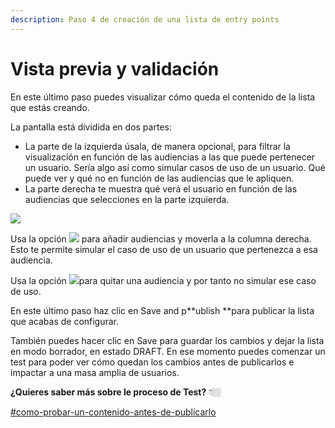 ```yaml
---
description: Paso 4 de creación de una lista de entry points
---
```


# Vista previa y validación

En este último paso puedes visualizar cómo queda el contenido de la lista que estás creando.

La pantalla está dividida en dos partes:

* La parte de la izquierda úsala, de manera opcional, para filtrar la visualización en función de las audiencias a las que puede pertenecer un usuario. Sería algo así como simular casos de uso de un usuario. Qué puede ver y qué no en función de las audiencias que le apliquen.
* La parte derecha te muestra qué verá el usuario en función de las audiencias que selecciones en la parte izquierda.

![](../.gitbook/assets/Paso4\_Preview\_Validate.png)

Usa la opción ![](../.gitbook/assets/Add\_use\_case.png) para añadir audiencias y moverla a la columna derecha. Esto te permite simular el caso de uso de un usuario que pertenezca a esa audiencia.

Usa la opción ![](../.gitbook/assets/remove\_use\_case.png)para quitar una audiencia y por tanto no simular ese caso de uso.

En este último paso haz clic en Save and p**ublish **para publicar la lista que acabas de configurar.

También puedes hacer clic en Save para guardar los cambios y dejar la lista en modo borrador, en estado DRAFT. En ese momento puedes comenzar un test para poder ver cómo quedan los cambios antes de publicarlos e impactar a una masa amplia de usuarios.

**¿Quieres saber más sobre le proceso de Test?** 👇🏼

[#como-probar-un-contenido-antes-de-publicarlo](../como-hacer-un-test.md#como-probar-un-contenido-antes-de-publicarlo "mention")
